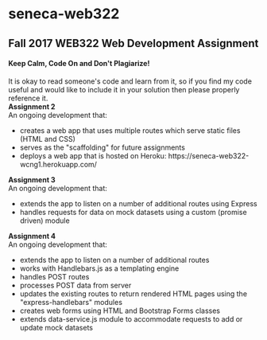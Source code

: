 # seneca-web322
<h2>Fall 2017 WEB322 Web Development Assignment</h2>

<h4>Keep Calm, Code On and Don't Plagiarize!</h4>
It is okay to read someone's code and learn from it, so if you find my code useful and would like to include it in your solution then please properly reference it.<br/>

<div>
  <b>Assignment 2</b><br/>
  An ongoing development that:
  <ul>
    <li>creates a web app that uses multiple routes which serve static files (HTML and CSS)</li>
    <li>serves as the "scaffolding" for future assignments</li>
    <li>deploys a web app that is hosted on Heroku: https://seneca-web322-wcng1.herokuapp.com/</li>
  </ul>
</div>

<div>
  <b>Assignment 3</b><br/>
  An ongoing development that:
  <ul>
    <li>extends the app to listen on a number of additional routes using Express</li>
    <li>handles requests for data on mock datasets using a custom (promise driven) module</li>
  </ul>
</div>

<div>
  <b>Assignment 4</b><br/>
  An ongoing development that:
  <ul>
    <li>extends the app to listen on a number of additional routes</li>
    <li>works with Handlebars.js as a templating engine</li>
    <li>handles POST routes</li>
    <li>processes POST data from server</li>
    <li>updates the existing routes to return rendered HTML pages using the "express-handlebars" modules</li>
    <li>creates web forms using HTML and Bootstrap Forms classes</li>
    <li>extends data-service.js module to accommodate requests to add or update mock datasets</li>
  </ul>
</div>
